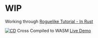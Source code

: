 # WIP

Working through [Roguelike Tutorial - In Rust](https://bfnightly.bracketproductions.com/chapter_0.html)

[![CD](https://github.com/DylanRJohnston/roguelike/actions/workflows/CD.yml/badge.svg)](https://github.com/DylanRJohnston/roguelike/actions/workflows/CD.yml)
Cross Compiled to WASM [Live Demo](https://dylanj.xyz/roguelike/)
